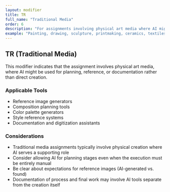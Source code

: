 ```yaml
---
layout: modifier
title: TR
full_name: "Traditional Media"
order: 6
description: "For assignments involving physical art media where AI might be used for planning or reference"
example: "Painting, drawing, sculpture, printmaking, ceramics, textiles"
---
```


## TR (Traditional Media)

This modifier indicates that the assignment involves physical art media, where AI might be used for planning, reference, or documentation rather than direct creation.

### Applicable Tools
- Reference image generators
- Composition planning tools
- Color palette generators
- Style reference systems
- Documentation and digitization assistants

### Considerations
- Traditional media assignments typically involve physical creation where AI serves a supporting role
- Consider allowing AI for planning stages even when the execution must be entirely manual
- Be clear about expectations for reference images (AI-generated vs. found)
- Documentation of process and final work may involve AI tools separate from the creation itself